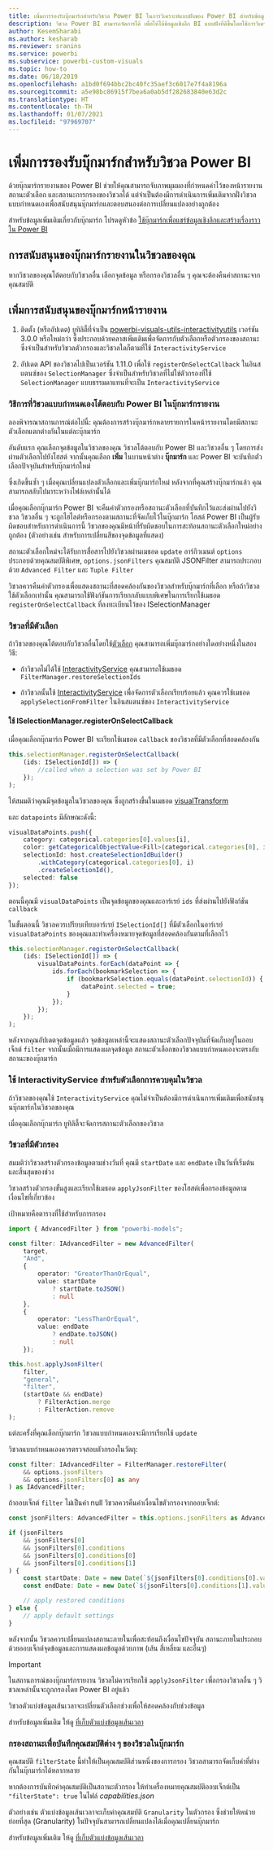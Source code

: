 ```yaml
---
title: เพิ่มการรองรับบุ๊กมาร์กสำหรับวิชวล Power BI ในการวิเคราะห์แบบฝังของ Power BI สำหรับข้อมูลเชิงลึก BI แบบฝังที่ดีขึ้น
description: วิชวล Power BI สามารถจัดการได้ เพื่อให้ได้ข้อมูลเชิงลึก BI แบบฝังที่ดีขึ้นโดยใช้การวิเคราะห์แบบฝังตัวของ Power BI การสลับบุ๊กมาร์ก
author: KesemSharabi
ms.author: kesharab
ms.reviewer: sranins
ms.service: powerbi
ms.subservice: powerbi-custom-visuals
ms.topic: how-to
ms.date: 06/18/2019
ms.openlocfilehash: a1bd0f694bbc2bc40fc35aef3c6017e7f4a8196a
ms.sourcegitcommit: a5e98bc86915f7bea6a0ab5df282683840e63d2c
ms.translationtype: HT
ms.contentlocale: th-TH
ms.lasthandoff: 01/07/2021
ms.locfileid: "97969707"
---
```

# <a name="add-bookmark-support-for-power-bi-visuals"></a>เพิ่มการรองรับบุ๊กมาร์กสำหรับวิชวล Power BI

ด้วยบุ๊กมาร์กรายงานของ Power BI ช่วยให้คุณสามารถจับภาพมุมมองที่กำหนดค่าไว้ของหน้ารายงาน สถานะตัวเลือก และสถานะการกรองของวิชวลได้ แต่จำเป็นต้องมีการดำเนินการเพิ่มเติมจากฝั่งวิชวลแบบกำหนดเองเพื่อสนับสนุนบุ๊กมาร์กและตอบสนองต่อการเปลี่ยนแปลงอย่างถูกต้อง

สำหรับข้อมูลเพิ่มเติมเกี่ยวกับบุ๊กมาร์ก โปรดดูหัวข้อ [ใช้บุ๊กมาร์กเพื่อแชร์ข้อมูลเชิงลึกและสร้างเรื่องราวใน Power BI](../../create-reports/desktop-bookmarks.md)

## <a name="report-bookmarks-support-in-your-visual"></a>การสนับสนุนของบุ๊กมาร์กรายงานในวิชวลของคุณ

หากวิชวลของคุณโต้ตอบกับวิชวลอื่น เลือกจุดข้อมูล หรือกรองวิชวลอื่น ๆ คุณจะต้องคืนค่าสถานะจากคุณสมบัติ

## <a name="add-report-bookmarks-support"></a>เพิ่มการสนับสนุนของบุ๊กมาร์กหน้ารายงาน

1. ติดตั้ง (หรืออัปเดต) ยูทิลิตี้ที่จำเป็น [powerbi-visuals-utils-interactivityutils](https://github.com/Microsoft/PowerBI-visuals-utils-interactivityutils/) เวอร์ชัน 3.0.0 หรือใหม่กว่า ซึ่งประกอบด้วยคลาสเพิ่มเติมเพื่อจัดการกับตัวเลือกหรือตัวกรองของสถานะ ซึ่งจำเป็นสำหรับวิชวลตัวกรองและวิชวลใดก็ตามที่ใช้ `InteractivityService`

2. อัปเดต API ของวิชวลไปเป็นเวอร์ชัน 1.11.0 เพื่อใช้ `registerOnSelectCallback` ในอินสแตนซ์ของ `SelectionManager` ซึ่งจำเป็นสำหรับวิชวลที่ไม่ใช่ตัวกรองที่ใช้ `SelectionManager` แบบธรรมดาแทนที่จะเป็น `InteractivityService`

### <a name="how-power-bi-visuals-interact-with-power-bi-in-report-bookmarks"></a>วิธีการที่วิชวลแบบกำหนดเองโต้ตอบกับ Power BI ในบุ๊กมาร์กรายงาน

ลองพิจารณาสถานการณ์ต่อไปนี้: คุณต้องการสร้างบุ๊กมาร์กหลายรายการในหน้ารายงานโดยมีสถานะตัวเลือกแตกต่างกันในแต่ละบุ๊กมาร์ก

อันดับแรก คุณเลือกจุดข้อมูลในวิชวลของคุณ วิชวลโต้ตอบกับ Power BI และวิชวลอื่น ๆ โดยการส่งผ่านตัวเลือกไปยังโฮสต์ จากนั้นคุณเลือก **เพิ่ม** ในบานหน้าต่าง **บุ๊กมาร์ก** และ Power BI จะบันทึกตัวเลือกปัจจุบันสำหรับบุ๊กมาร์กใหม่

ซึ่งเกิดขึ้นซ้ำ ๆ เมื่อคุณเปลี่ยนแปลงตัวเลือกและเพิ่มบุ๊กมาร์กใหม่ หลังจากที่คุณสร้างบุ๊กมาร์กแล้ว คุณสามารถสลับไปมาระหว่างไฟล์เหล่านั้นได้

เมื่อคุณเลือกบุ๊กมาร์ก Power BI จะคืนค่าตัวกรองหรือสถานะตัวเลือกที่บันทึกไว้และส่งผ่านไปยังวิชวล วิชวลอื่น ๆ จะถูกไฮไลต์หรือกรองตามสถานะที่จัดเก็บไว้ในบุ๊กมาร์ก โฮสต์ Power BI เป็นผู้รับผิดชอบสำหรับการดำเนินการนี้ วิชวลของคุณมีหน้าที่รับผิดชอบในการสะท้อนสถานะตัวเลือกใหม่อย่างถูกต้อง (ตัวอย่างเช่น สำหรับการเปลี่ยนสีของจุดข้อมูลที่แสดง)

สถานะตัวเลือกใหม่จะได้รับการสื่อสารไปยังวิชวลผ่านเมธอด `update` อาร์กิวเมนต์ `options` ประกอบด้วยคุณสมบัติพิเศษ, `options.jsonFilters` คุณสมบัติ JSONFilter สามารถประกอบด้วย `Advanced Filter` และ `Tuple Filter`

วิชวลควรคืนค่าตัวกรองเพื่อแสดงสถานะที่สอดคล้องกันของวิชวลสำหรับบุ๊กมาร์กที่เลือก หรือถ้าวิชวลใช้ตัวเลือกเท่านั้น คุณสามารถใช้ฟังก์ชันการเรียกกลับแบบพิเศษในการเรียกใช้เมธอด `registerOnSelectCallback` ที่ลงทะเบียนไว้ของ ISelectionManager

### <a name="visuals-with-selection"></a>วิชวลที่มีตัวเลือก

ถ้าวิชวลของคุณโต้ตอบกับวิชวลอื่นโดยใช้[ตัวเลือก](https://github.com/PowerBi-Projects/PowerBI-visuals/blob/master/Tutorial/Selection.md) คุณสามารถเพิ่มบุ๊กมาร์กอย่างใดอย่างหนึ่งในสองวิธี:

* ถ้าวิชวลไม่ได้ใช้ [InteractivityService](https://github.com/microsoft/powerbi-visuals-utils-interactivityutils/blob/master/src/interactivityService.ts) คุณสามารถใช้เมธอด `FilterManager.restoreSelectionIds`

* ถ้าวิชวลนั้นใช้ [InteractivityService](https://github.com/microsoft/powerbi-visuals-utils-interactivityutils/blob/master/src/interactivityService.ts) เพื่อจัดการตัวเลือกเรียบร้อยแล้ว คุณควรใช้เมธอด `applySelectionFromFilter` ในอินสแตนซ์ของ `InteractivityService`

#### <a name="use-iselectionmanagerregisteronselectcallback"></a>ใช้ ISelectionManager.registerOnSelectCallback

เมื่อคุณเลือกบุ๊กมาร์ก Power BI จะเรียกใช้เมธอด `callback` ของวิชวลที่มีตัวเลือกที่สอดคล้องกัน 

```typescript
this.selectionManager.registerOnSelectCallback(
    (ids: ISelectionId[]) => {
        //called when a selection was set by Power BI
    });
);
```

ให้สมมติว่าคุณมีจุดข้อมูลในวิชวลของคุณ ซึ่งถูกสร้างขึ้นในเมธอด [visualTransform](https://github.com/Microsoft/PowerBI-visuals-sampleBarChart/blob/master/src/barChart.ts#L74)

และ `datapoints` มีลักษณะดังนี้:

```typescript
visualDataPoints.push({
    category: categorical.categories[0].values[i],
    color: getCategoricalObjectValue<Fill>(categorical.categories[0], i, 'colorSelector', 'fill', defaultColor).solid.color,
    selectionId: host.createSelectionIdBuilder()
        .withCategory(categorical.categories[0], i)
        .createSelectionId(),
    selected: false
});
```

ตอนนี้คุณมี `visualDataPoints` เป็นจุดข้อมูลของคุณและอาร์เรย์ `ids` ที่ส่งผ่านไปยังฟังก์ชัน `callback`

ในขั้นตอนนี้ วิชวลควรเปรียบเทียบอาร์เรย์ `ISelectionId[]` ที่มีตัวเลือกในอาร์เรย์ `visualDataPoints` ของคุณและทำเครื่องหมายจุดข้อมูลที่สอดคล้องกันตามที่เลือกไว้

```typescript
this.selectionManager.registerOnSelectCallback(
    (ids: ISelectionId[]) => {
        visualDataPoints.forEach(dataPoint => {
            ids.forEach(bookmarkSelection => {
                if (bookmarkSelection.equals(dataPoint.selectionId)) {
                    dataPoint.selected = true;
                }
            });
        });
    });
);
```

หลังจากคุณอัปเดตจุดข้อมูลแล้ว จุดข้อมูลเหล่านี้จะแสดงสถานะตัวเลือกปัจจุบันที่จัดเก็บอยู่ในออบเจ็กต์ `filter` จากนั้นเมื่อมีการแสดงผลจุดข้อมูล สถานะตัวเลือกของวิชวลแบบกำหนดเองจะตรงกับสถานะของบุ๊กมาร์ก

### <a name="use-interactivityservice-for-control-selections-in-the-visual"></a>ใช้ InteractivityService สำหรับตัวเลือกการควบคุมในวิชวล

ถ้าวิชวลของคุณใช้ `InteractivityService` คุณไม่จำเป็นต้องมีการดำเนินการเพิ่มเติมเพื่อสนับสนุนบุ๊กมาร์กในวิชวลของคุณ

เมื่อคุณเลือกบุ๊กมาร์ก ยูทิลิตี้จะจัดการสถานะตัวเลือกของวิชวล

### <a name="visuals-with-a-filter"></a>วิชวลที่มีตัวกรอง

สมมติว่าวิชวลสร้างตัวกรองข้อมูลตามช่วงวันที่ คุณมี `startDate` และ `endDate` เป็นวันที่เริ่มต้นและสิ้นสุดของช่วง

วิชวลสร้างตัวกรองขั้นสูงและเรียกใช้เมธอด `applyJsonFilter` ของโฮสต์เพื่อกรองข้อมูลตามเงื่อนไขที่เกี่ยวข้อง

เป้าหมายคือตารางที่ใช้สำหรับการกรอง

```typescript
import { AdvancedFilter } from "powerbi-models";

const filter: IAdvancedFilter = new AdvancedFilter(
    target,
    "And",
    {
        operator: "GreaterThanOrEqual",
        value: startDate
            ? startDate.toJSON()
            : null
    },
    {
        operator: "LessThanOrEqual",
        value: endDate
            ? endDate.toJSON()
            : null
    });

this.host.applyJsonFilter(
    filter,
    "general",
    "filter",
    (startDate && endDate)
        ? FilterAction.merge
        : FilterAction.remove
);
```

แต่ละครั้งที่คุณเลือกบุ๊กมาร์ก วิชวลแบบกำหนดเองจะมีการเรียกใช้ `update`

วิชวลแบบกำหนดเองควรตรวจสอบตัวกรองในวัตถุ:

```typescript
const filter: IAdvancedFilter = FilterManager.restoreFilter(
    && options.jsonFilters
    && options.jsonFilters[0] as any
) as IAdvancedFilter;
```

ถ้าออบเจ็กต์ `filter` ไม่เป็นค่า null วิชวลควรคืนค่าเงื่อนไขตัวกรองจากออบเจ็กต์:

```typescript
const jsonFilters: AdvancedFilter = this.options.jsonFilters as AdvancedFilter[];

if (jsonFilters
    && jsonFilters[0]
    && jsonFilters[0].conditions
    && jsonFilters[0].conditions[0]
    && jsonFilters[0].conditions[1]
) {
    const startDate: Date = new Date(`${jsonFilters[0].conditions[0].value}`);
    const endDate: Date = new Date(`${jsonFilters[0].conditions[1].value}`);

    // apply restored conditions
} else {
    // apply default settings
}
```

หลังจากนั้น วิชวลควรเปลี่ยนแปลงสถานะภายในเพื่อสะท้อนถึงเงื่อนไขปัจจุบัน สถานะภายในประกอบด้วยออบเจ็กต์จุดข้อมูลและการแสดงผลข้อมูลด้วยภาพ (เส้น สี่เหลี่ยม และอื่นๆ)

> [!IMPORTANT]
> ในสถานการณ์ของบุ๊กมาร์กรายงาน วิชวลไม่ควรเรียกใช้ `applyJsonFilter` เพื่อกรองวิชวลอื่น ๆ วิชวลเหล่านั้นจะถูกกรองโดย Power BI อยู่แล้ว

วิชวลตัวแบ่งข้อมูลเส้นเวลาจะเปลี่ยนตัวเลือกช่วงเพื่อให้สอดคล้องกับช่วงข้อมูล

สำหรับข้อมูลเพิ่มเติม ให้ดู [ที่เก็บตัวแบ่งข้อมูลเส้นเวลา](https://github.com/Microsoft/powerbi-visuals-timeline/commit/606f1152f59f82b5b5a367ff3b117372d129e597?diff=unified#diff-b6ef9a9ac3a3225f8bd0de84bee0a0df)

### <a name="filter-the-state-to-save-visual-properties-in-bookmarks"></a>กรองสถานะเพื่อบันทึกคุณสมบัติต่าง ๆ ของวิชวลในบุ๊กมาร์ก

คุณสมบัติ `filterState` นี้ทำให้เป็นคุณสมบัติส่วนหนึ่งของการกรอง วิชวลสามารถจัดเก็บค่าที่ต่างกันในบุ๊กมาร์กได้หลากหลาย

หากต้องการบันทึกค่าคุณสมบัติเป็นสถานะตัวกรอง ให้ทำเครื่องหมายคุณสมบัติออบเจ็กต์เป็น `"filterState": true` ในไฟล์ *capabilities.json*

ตัวอย่างเช่น ตัวแบ่งข้อมูลเส้นเวลาจะเก็บค่าคุณสมบัติ `Granularity` ในตัวกรอง ซึ่งช่วยให้หน่วยย่อยที่สุด (Granularity) ในปัจจุบันสามารถเปลี่ยนแปลงได้เมื่อคุณเปลี่ยนบุ๊กมาร์ก

สำหรับข้อมูลเพิ่มเติม ให้ดู [ที่เก็บตัวแบ่งข้อมูลเส้นเวลา](https://github.com/microsoft/powerbi-visuals-timeline/commit/8b7d82dd23cd2bd71817f1bc5d1e1732347a185e#diff-290828b604cfa62f1cb310f2e90c52fdR334)
